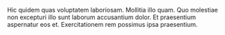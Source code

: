 Hic quidem quas voluptatem laboriosam. Mollitia illo quam. Quo molestiae non excepturi illo sunt laborum accusantium dolor. Et praesentium aspernatur eos et. Exercitationem rem possimus ipsa praesentium.